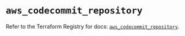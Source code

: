 # `aws_codecommit_repository`

Refer to the Terraform Registry for docs: [`aws_codecommit_repository`](https://registry.terraform.io/providers/hashicorp/aws/5.95.0/docs/resources/codecommit_repository).
